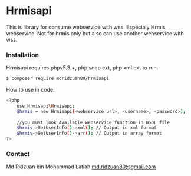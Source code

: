 # Hrmisapi

This is library for consume webservice with wss. Especialy Hrmis webservice.
Not for hrmis only but also can use another webservice with wss.

### Installation

Hrmisapi requires phpv5.3.+, php soap ext, php xml ext to run.

```sh
$ composer require mdridzuan80/hrmisapi
```

How to use in code.
```sh
<?php
    use Hrmisapi\Hrmisapi;
    $hrmis = new Hrmisapi(<webservice url>, <username>, <password>);
    
    //you must look Available webservice function in WSDL file
    $hrmis->GetUserInfo()->xml(); // Output in xml format
    $hrmis->GetUserInfo()->arr(); // Output in array format
?>
```
### Contact
Md Ridzuan bin Mohammad Latiah
md.ridzuan80@gmail.com

